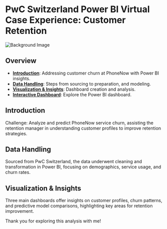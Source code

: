# PwC Switzerland Power BI Virtual Case Experience: Customer Retention

![Background Image](https://user-images.githubusercontent.com/100661121/234232235-7a620f8e-e6e4-4385-8051-5fd6cfd52828.png)

## Overview
- **[Introduction](#introduction)**: Addressing customer churn at PhoneNow with Power BI insights.
- **[Data Handling](#data-handling)**: Steps from sourcing to preparation, and modeling.
- **[Visualization & Insights](#visualization--insights)**: Dashboard creation and analysis.
- **[Interactive Dashboard](#interactive-dashboard)**: Explore the Power BI dashboard.

## Introduction
Challenge: Analyze and predict PhoneNow service churn, assisting the retention manager in understanding customer profiles to improve retention strategies.

## Data Handling
Sourced from PwC Switzerland, the data underwent cleaning and transformation in Power BI, focusing on demographics, service usage, and churn rates. 

## Visualization & Insights
Three main dashboards offer insights on customer profiles, churn patterns, and predictive model comparisons, highlighting key areas for retention improvement.

Thank you for exploring this analysis with me!
